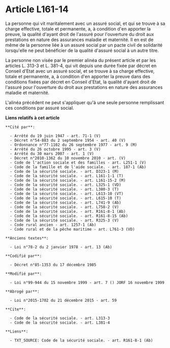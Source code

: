 # Article L161-14

La personne qui vit maritalement avec un assuré social, et qui se trouve à sa charge effective, totale et permanente, a, à
condition d'en apporter la preuve, la qualité d'ayant droit de l'assuré pour l'ouverture du droit aux prestations en nature
des assurances maladie et maternité. Il en est de même de la personne liée à un assuré social par un pacte civil de
solidarité lorsqu'elle ne peut bénéficier de la qualité d'assuré social à un autre titre. 

La personne non visée par le premier alinéa du présent article et par les articles L. 313-3 et L. 381-4, qui vit depuis une
durée fixée par décret en Conseil d'Etat avec un assuré social, et se trouve à sa charge effective, totale et permanente, a,
à condition d'en apporter la preuve dans des conditions fixées par décret en Conseil d'Etat, la qualité d'ayant droit de
l'assuré pour l'ouverture du droit aux prestations en nature des assurances maladie et maternité. 

L'alinéa précédent ne peut s'appliquer qu'à une seule personne remplissant ces conditions par assuré social.

**Liens relatifs à cet article**

	**Cité par**:

	  - Arrêté du 19 juin 1947 - art. 71-1 (V)
	  - Décret n°54-883 du 2 septembre 1954 - art. 40 (V)
	  - Ordonnance n°77-1102 du 26 septembre 1977 - art. 9 (M)
	  - Arrêté du 26 octobre 1995 - art. 3 (V)
	  - Arrêté du 30 mars 2007 - art. 1 (V)
	  - Décret n°2010-1362 du 10 novembre 2010 - art. (V)
	  - Code de l'action sociale et des familles - art. L251-1 (V)
	  - Code de la famille et de l'aide sociale. - art. 187-1 (Ab)
	  - Code de la sécurité sociale. - art. D323-1 (M)
	  - Code de la sécurité sociale. - art. L161-1-1 (T)
	  - Code de la sécurité sociale. - art. L161-15-2 (M)
	  - Code de la sécurité sociale. - art. L325-1 (VD)
	  - Code de la sécurité sociale. - art. L380-3 (T)
	  - Code de la sécurité sociale. - art. L613-10 (VT)
	  - Code de la sécurité sociale. - art. L615-10 (T)
	  - Code de la sécurité sociale. - art. L741-9 (Ab)
	  - Code de la sécurité sociale. - art. L758-2 (V)
	  - Code de la sécurité sociale. - art. R161-8-1 (Ab)
	  - Code de la sécurité sociale. - art. R161-8-15 (Ab)
	  - Code de la sécurité sociale. - art. R325-3 (V)
	  - Code rural ancien - art. 1257-1 (Ab)
	  - Code rural et de la pêche maritime - art. L761-3 (VD)

	**Anciens textes**:

	  - Loi n°78-2 du 2 janvier 1978 - art. 13 (Ab)

	**Codifié par**:

	  - Décret n°85-1353 du 17 décembre 1985

	**Modifié par**:

	  - Loi n°99-944 du 15 novembre 1999 - art. 7 () JORF 16 novembre 1999

	**Abrogé par**:

	  - Loi n°2015-1702 du 21 décembre 2015 - art. 59

	**Cite**:

	  - Code de la sécurité sociale. - art. L313-3
	  - Code de la sécurité sociale. - art. L381-4

	**Liens**:

	  - TXT_SOURCE: Code de la sécurité sociale. - art. R161-8-1 (Ab)
